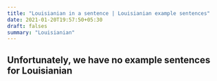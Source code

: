 ```yaml
---
title: "Louisianian in a sentence | Louisianian example sentences"
date: 2021-01-20T19:57:50+05:30
draft: falses
summary: "Louisianian"
---
```

## Unfortunately, we have no example sentences for Louisianian                 
